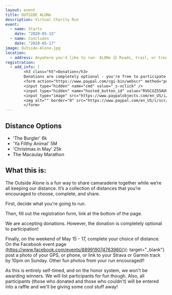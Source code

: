 ```yaml
---
layout: event
title: OUTSIDE ALONe
description: Virtual Charity Run
event: 
  - name: Starts
    date: "2020-05-15"
  - name: Concludes
    date: "2020-05-17"
image: Outside-Alone.jpg
location:
  - address: Anywhere you'd like to run- ALONe 😉 Roads, trail, or treadmill, just follow all local COVID-19 rules and guidelines!
registration:
  - add_info: |
        <h3 class="h5">Donation</h3>
        Donations are completely optional - you're free to participate for free. Net proceeds from the event will go to the organizations that support our trails and open space.
        <form action="https://www.paypal.com/cgi-bin/webscr" method="post" target="_top">
        <input type="hidden" name="cmd" value="_s-xclick" />
        <input type="hidden" name="hosted_button_id" value="RVGCGZ55AUVMY" />
        <input type="image" src="https://www.paypalobjects.com/en_US/i/btn/btn_donateCC_LG.gif" border="0" name="submit" title="PayPal - The safer, easier way to pay online!" alt="Donate with PayPal button" />
        <img alt="" border="0" src="https://www.paypal.com/en_US/i/scr/pixel.gif" width="1" height="1" />
        </form>
---
```


## Distance Options

* 'The Burgler' 6k
* 'Ya Filthy Animal' 5M
* 'Christmas in May' 25k
* The Macaulay Marathon

## What this is:

The Outside Alone is a fun way to share camaraderie together while we’re all keeping our distance. It’s a collection of distances that you’re encouraged to choose, complete, and share.

First, decide what you're going to run. 

Then, fill out the registration form, link at the bottom of the page.

We are accepting donations. However, the donation is completely optional to participation!

Finally, on the weekend of May 15 - 17, complete your choice of distance. On the Facebook event page [(https://www.facebook.com/events/889919074763960/)](https://www.facebook.com/events/889919074763960/){: target="_blank"} post a photo of your GPS, or phone, or link to your Strava or Garmin track by 10pm on Sunday. Other fun photos from your run encouraged‼

As this is entirely self-timed, and on the honor system, we won't be awarding winners. We will list participants for fun though. Also, all participants (those who donated and those who couldn't) will be entered into a raffle and we'll be giving some cool stuff away!
